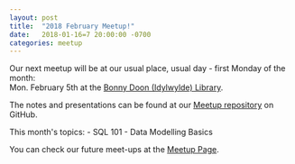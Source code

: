 ```yaml
---
layout: post  
title:  "2018 February Meetup!"  
date:   2018-01-16=7 20:00:00 -0700  
categories: meetup  
---
```

Our next meetup will be at our usual place, usual day - first Monday of the month:  
	Mon. February 5th at the [Bonny Doon (Idylwylde) Library].  
	
The notes and presentations can be found at our [Meetup repository][github] on GitHub.  

This month's topics:
	- SQL 101
	- Data Modelling Basics
	

You can check our future meet-ups at the [Meetup Page][meetup].  

[meetup]: https://www.meetup.com/Edmonton-Data-Management-Meetup/  
[github]:https://github.com/DataManagementYEG/Meetups  
[Bonny Doon (Idylwylde) Library]:https://goo.gl/maps/1rGi9W9JtFS2
